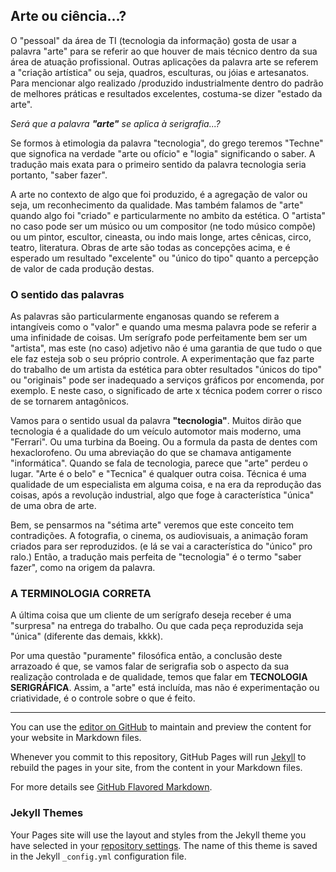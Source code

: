 ## Arte ou ciência...?

O "pessoal" da área de TI (tecnologia da informação) gosta de usar a palavra "arte" para se referir ao que houver de mais técnico dentro da sua área de atuação profissional. Outras aplicações da palavra arte se referem a "criação artística" ou seja, quadros, esculturas, ou jóias e artesanatos. Para mencionar algo realizado /produzido industrialmente dentro do padrão de melhores práticas e resultados excelentes, costuma-se dizer "estado da arte".

*Será que a palavra **"arte"** se aplica à serigrafia...?*

Se formos à etimologia da palavra "tecnologia", do grego teremos "Techne" que signofica na verdade "arte ou ofício" e "logia" significando o saber. A tradução mais exata para o primeiro sentido da palavra tecnologia seria portanto, "saber fazer".

A arte no contexto de algo que foi produzido, é a agregação de valor ou seja, um reconhecimento da qualidade.
Mas também falamos de "arte" quando algo foi "criado" e particularmente no ambito da estética.
O "artista" no caso pode ser um músico ou um compositor (ne todo músico compõe) ou um pintor, escultor, cineasta, ou indo mais longe, artes cênicas, circo, teatro, literatura. Obras de arte são todas as concepções acima, e é esperado um resultado "excelente" ou "único do tipo" quanto a percepção de valor de cada produção destas.

### O sentido das palavras

As palavras são particularmente enganosas quando se referem a intangíveis como o "valor" e quando uma mesma palavra pode se referir a uma infinidade de coisas. Um serígrafo pode perfeitamente bem ser um "artista", mas este (no caso) adjetivo não é uma garantia de que tudo o que ele faz esteja sob o seu próprio controle. A experimentação que faz parte do trabalho de um artista da estética para obter resultados "únicos do tipo" ou "originais" pode ser inadequado a serviços gráficos por encomenda, por exemplo. E neste caso, o significado de arte x técnica podem correr o risco de se tornarem antagônicos.

Vamos para o sentido usual da palavra **"tecnologia"**. Muitos dirão que tecnologia é a qualidade do um veículo automotor mais moderno, uma "Ferrari". Ou uma turbina da Boeing. Ou a formula da pasta de dentes com hexaclorofeno. Ou uma abreviação do que se chamava antigamente "informática". Quando se fala de tecnologia, parece que "arte" perdeu o lugar. "Arte é o belo" e "Tecnica" é qualquer outra coisa. Técnica é uma qualidade de um especialista em alguma coisa, e na era da reprodução das coisas, após a revolução industrial, algo que foge à característica "única" de uma obra de arte.

Bem, se pensarmos na "sétima arte" veremos que este conceito tem contradições. A fotografia, o cinema, os audiovisuais, a animação foram criados para ser reproduzidos. (e lá se vai a característica do "único" pro ralo.)
Então, a tradução mais perfeita de "tecnologia" é o termo "saber fazer", como na origem da palavra.

### A TERMINOLOGIA CORRETA

A última coisa que um cliente de um serígrafo deseja receber é uma "surpresa" na entrega do trabalho. Ou que cada peça reproduzida seja "única" (diferente das demais, kkkk).

Por uma questão "puramente" filosófica então, a conclusão deste arrazoado é que, se vamos falar de serigrafia sob o aspecto da sua realização controlada e de qualidade, temos que falar em **TECNOLOGIA SERIGRÁFICA**.
Assim, a "arte" está incluída, mas não é experimentação ou criatividade, é o controle sobre o que é feito.

_____________________________________

You can use the [editor on GitHub](https://github.com/AryLuizBon/FilosofoSerigrafico/edit/master/README.md) to maintain and preview the content for your website in Markdown files.

Whenever you commit to this repository, GitHub Pages will run [Jekyll](https://jekyllrb.com/) to rebuild the pages in your site, from the content in your Markdown files.


For more details see [GitHub Flavored Markdown](https://guides.github.com/features/mastering-markdown/).

### Jekyll Themes

Your Pages site will use the layout and styles from the Jekyll theme you have selected in your [repository settings](https://github.com/AryLuizBon/FilosofoSerigrafico/settings). The name of this theme is saved in the Jekyll `_config.yml` configuration file.
